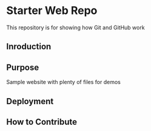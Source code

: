 # Starter Web Repo

This repository is for showing how Git and GitHub work

##  Inroduction


## Purpose

Sample website with plenty of files for demos

## Deployment

## How to Contribute